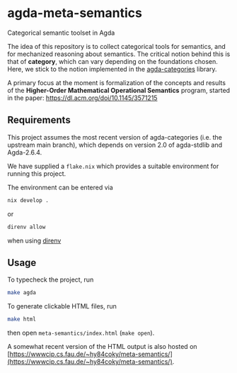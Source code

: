 # agda-meta-semantics
Categorical semantic toolset in Agda

The idea of this repository is to collect categorical tools for semantics, and for mechanized reasoning about semantics. The critical notion behind this is that of **category**, which can vary depending on the foundations chosen. Here, we stick to the notion implemented in the [agda-categories](https://github.com/agda/agda-categories) library. 

A primary focus at the moment is formalization of the concepts and results of the __Higher-Order Mathematical Operational Semantics__ program, started in the paper: https://dl.acm.org/doi/10.1145/3571215

## Requirements
This project assumes the most recent version of agda-categories (i.e. the upstream main branch), which depends on version 2.0 of agda-stdlib and Agda-2.6.4.

We have supplied a `flake.nix` which provides a suitable environment for running this project.

The environment can be entered via
```sh
nix develop .
```
or 
```sh
direnv allow
```
when using [direnv](https://github.com/direnv/direnv)

## Usage
To typecheck the project, run
```sh
make agda
```

To generate clickable HTML files, run
```sh
make html
```

then open `meta-semantics/index.html` (`make open`).

A somewhat recent version of the HTML output is also hosted on [https://wwwcip.cs.fau.de/~hy84coky/meta-semantics/](https://wwwcip.cs.fau.de/~hy84coky/meta-semantics/).
